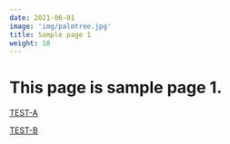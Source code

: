 ```yaml
---
date: 2021-06-01
image: 'img/palmtree.jpg'
title: Sample page 1
weight: 10
---
```



# This page is sample page 1.


[TEST-A](/test/samplea.html)  

[TEST-B](/test/sampleb.html)  

